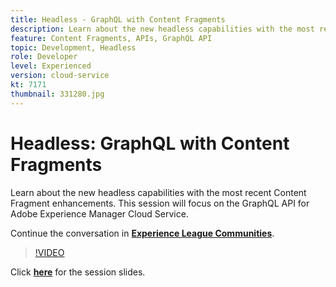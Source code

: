 ```yaml
---
title: Headless - GraphQL with Content Fragments
description: Learn about the new headless capabilities with the most recent Content Fragment enhancements. This session will focus on the GraphQL API for Adobe Experience Manager Cloud Service.
feature: Content Fragments, APIs, GraphQL API
topic: Development, Headless
role: Developer
level: Experienced
version: cloud-service
kt: 7171
thumbnail: 331280.jpg
---
```


# Headless: GraphQL with Content Fragments

Learn about the new headless capabilities with the most recent Content Fragment enhancements. This session will focus on the GraphQL API for Adobe Experience Manager Cloud Service.

Continue the conversation in **[Experience League Communities](http://adobe.ly/36Yd3v6)**.

>[!VIDEO](https://video.tv.adobe.com/v/331280/?quality=12&learn=on&hidetitle=true)

Click **[here](/help/events/assets/headless-graphql-content-fragments.pdf)** for the session slides.

